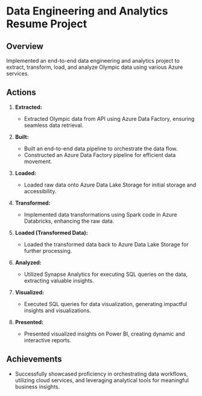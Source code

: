 # Data Engineering and Analytics Resume Project

## Overview

Implemented an end-to-end data engineering and analytics project to extract, transform, load, and analyze Olympic data using various Azure services.

## Actions

1. **Extracted:**
   - Extracted Olympic data from API using Azure Data Factory, ensuring seamless data retrieval.

2. **Built:**
   - Built an end-to-end data pipeline to orchestrate the data flow.
   - Constructed an Azure Data Factory pipeline for efficient data movement.

3. **Loaded:**
   - Loaded raw data onto Azure Data Lake Storage for initial storage and accessibility.

4. **Transformed:**
   - Implemented data transformations using Spark code in Azure Databricks, enhancing the raw data.

5. **Loaded (Transformed Data):**
   - Loaded the transformed data back to Azure Data Lake Storage for further processing.

6. **Analyzed:**
   - Utilized Synapse Analytics for executing SQL queries on the data, extracting valuable insights.

7. **Visualized:**
   - Executed SQL queries for data visualization, generating impactful insights and visualizations.

8. **Presented:**
   - Presented visualized insights on Power BI, creating dynamic and interactive reports.

## Achievements

- Successfully showcased proficiency in orchestrating data workflows, utilizing cloud services, and leveraging analytical tools for meaningful business insights.
